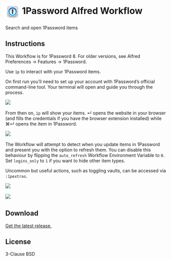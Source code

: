 # <img src='Workflow/icon.png' width='45' align='center' alt='icon'> 1Password Alfred Workflow

Search and open 1Password items

## Instructions

This Workflow is for 1Password 8. For older versions, see Alfred Preferences → Features → 1Password.

Use `1p` to interact with your 1Password items.

On first run you’ll need to set up your account with 1Password’s official command-line tool. Your terminal will open and guide you through the process.

![](https://user-images.githubusercontent.com/1699443/164910915-1d7e8f0e-4509-4c65-ad51-01d0268d319a.png)

From then on, `1p` will show your items. ↵ opens the website in your browser (and fills the credentials if you have the browser extension installed) while ⌘↵ opens the item in 1Password.

![](https://user-images.githubusercontent.com/1699443/164912992-b06c1eca-3636-46e7-84d7-7efedc5c23a9.png)

The Workflow will attempt to detect when you update items in 1Password and present you with the option to refresh them. You can disable this behaviour by flipping the `auto_refresh` Workflow Environment Variable to `0`. Set `logins_only` to `1` if you want to hide other item types.

Uncommon but useful actions, such as toggling vaults, can be accessed via `:1pextras`.

![](https://user-images.githubusercontent.com/1699443/164913293-a1ff8693-eeb0-4c26-9915-37c294e481e3.png)

![](https://user-images.githubusercontent.com/1699443/164913297-063df227-107e-4026-a330-08269d7424c6.png)

## Download

[Get the latest release.](https://github.com/alfredapp/1password-workflow/releases/latest/download/1Password.alfredworkflow)

## License

3-Clause BSD
